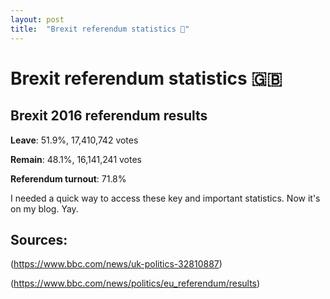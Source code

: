 ```yaml
---
layout: post
title:  "Brexit referendum statistics 📰"
---
```


# Brexit referendum statistics 🇬🇧

## Brexit 2016 referendum results

**Leave**: 51.9%, 17,410,742 votes

**Remain**: 48.1%, 16,141,241 votes

**Referendum turnout**: 71.8%

I needed a quick way to access these key and important statistics. Now it's on my blog. Yay.

## Sources:

(https://www.bbc.com/news/uk-politics-32810887)

(https://www.bbc.com/news/politics/eu_referendum/results)
